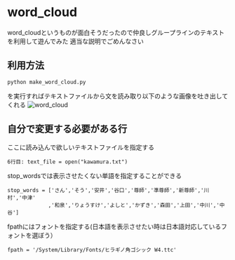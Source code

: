 # word_cloud
word_cloudというものが面白そうだったので仲良しグループラインのテキストを利用して遊んでみた
適当な説明でごめんなさい

## 利用方法
```
python make_word_cloud.py
```
を実行すればテキストファイルから文を読み取り以下のような画像を吐き出してくれる
![word_cloud](https://encrypted-tbn0.gstatic.com/images?q=tbn%3AANd9GcQrsLqxSrxhys6EQ0FDDKPo1q_K4CpPn4Irep8T5rngVZhbVfTk "サンプル")
## 自分で変更する必要がある行
ここに読み込んで欲しいテキストファイルを指定する
```
6行目: text_file = open("kawamura.txt")
```

stop_wordsでは表示させたくない単語を指定することができる
```
stop_words = ['さん','そう','安井','谷口','尊師','準尊師','新尊師','川村','中津'
             ,'和泉','りょうすけ','よしと','かずき','森田','上田','中川','中谷']
```

fpathにはフォントを指定する(日本語を表示させたい時は日本語対応しているフォントを選ぼう）

```
fpath = '/System/Library/Fonts/ヒラギノ角ゴシック W4.ttc'
```

